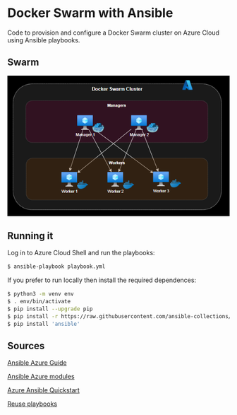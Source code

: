 # Docker Swarm with Ansible

Code to provision and configure a Docker Swarm cluster on Azure Cloud using Ansible playbooks.

## Swarm

![Swarm Cluster](cluster.png)


## Running it

Log in to Azure Cloud Shell and run the playbooks:

```sh
$ ansible-playbook playbook.yml
```

If you prefer to run locally then install the required dependences:

```sh
$ python3 -m venv env
$ . env/bin/activate
$ pip install --upgrade pip
$ pip install -r https://raw.githubusercontent.com/ansible-collections/azure/dev/requirements-azure.txt
$ pip install 'ansible'
```

## Sources

[Ansible Azure Guide](https://docs.ansible.com/ansible/latest/scenario_guides/guide_azure.html)

[Ansible Azure modules](https://docs.ansible.com/ansible/2.9/modules/list_of_cloud_modules.html#azure)

[Azure Ansible Quickstart](https://docs.microsoft.com/en-us/azure/developer/ansible/vm-configure?tabs=ansible#complete-sample-ansible-playbook)

[Reuse playbooks](https://docs.ansible.com/ansible/latest/user_guide/playbooks_reuse.html)

